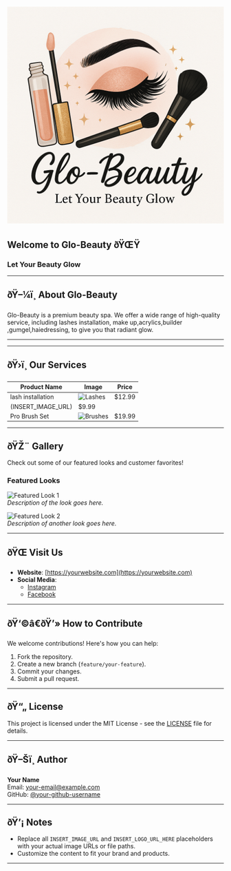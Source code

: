 # ![Your Logo Here](logo.jpg)  
## Welcome to Glo-Beauty ðŸŒŸ  

### **Let Your Beauty Glow**

---

## ðŸ–¼ï¸ About Glo-Beauty  
Glo-Beauty is a premium beauty
spa. We offer a wide range of high-quality service, including lashes installation, make up,acrylics,builder ,gumgel,haiedressing, to give you that radiant glow.

---



---

## ðŸ›ï¸ Our Services
| Product Name  | Image                       | Price   |  
|---------------|-----------------------------|---------|  
| lash installation | ![Lashes](INSERT_IMAGE_URL) | $12.99  |  
(INSERT_IMAGE_URL)  | $9.99   |  
| Pro Brush Set | ![Brushes](INSERT_IMAGE_URL)| $19.99  |  

---

## ðŸŽ¨ Gallery  
Check out some of our featured looks and customer favorites!

### Featured Looks  
![Featured Look 1](INSERT_IMAGE_URL)  
*Description of the look goes here.*

![Featured Look 2](INSERT_IMAGE_URL)  
*Description of another look goes here.*  

---

## ðŸŒ Visit Us  
- **Website**: [https://yourwebsite.com](https://yourwebsite.com)  
- **Social Media**:  
  - [Instagram](https://instagram.com/yourprofile)  
  - [Facebook](https://facebook.com/yourprofile)  

---

## ðŸ‘©â€ðŸ’» How to Contribute  
We welcome contributions! Here's how you can help:  
1. Fork the repository.  
2. Create a new branch (`feature/your-feature`).  
3. Commit your changes.  
4. Submit a pull request.  

---

## ðŸ“„ License  
This project is licensed under the MIT License - see the [LICENSE](LICENSE) file for details.

---

## ðŸ–Šï¸ Author  
**Your Name**  
Email: [your-email@example.com](mailto:your-email@example.com)  
GitHub: [@your-github-username](https://github.com/your-github-username)  

---

## ðŸ’¡ Notes  
- Replace all `INSERT_IMAGE_URL` and `INSERT_LOGO_URL_HERE` placeholders with your actual image URLs or file paths.  
- Customize the content to fit your brand and products.  

---
